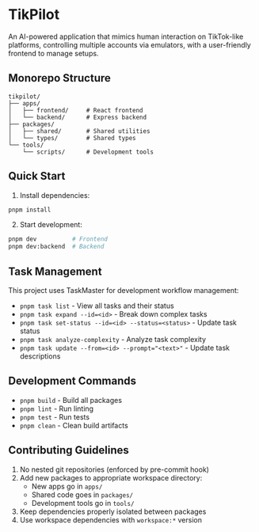 # TikPilot

An AI-powered application that mimics human interaction on TikTok-like platforms, controlling multiple accounts via emulators, with a user-friendly frontend to manage setups.

## Monorepo Structure

```
tikpilot/
├── apps/
│   ├── frontend/     # React frontend
│   └── backend/      # Express backend
├── packages/
│   ├── shared/       # Shared utilities
│   └── types/        # Shared types
└── tools/
    └── scripts/      # Development tools
```

## Quick Start

1. Install dependencies:
```bash
pnpm install
```

2. Start development:
```bash
pnpm dev          # Frontend
pnpm dev:backend  # Backend
```

## Task Management

This project uses TaskMaster for development workflow management:

- `pnpm task list` - View all tasks and their status
- `pnpm task expand --id=<id>` - Break down complex tasks
- `pnpm task set-status --id=<id> --status=<status>` - Update task status
- `pnpm task analyze-complexity` - Analyze task complexity
- `pnpm task update --from=<id> --prompt="<text>"` - Update task descriptions

## Development Commands

- `pnpm build` - Build all packages
- `pnpm lint` - Run linting
- `pnpm test` - Run tests
- `pnpm clean` - Clean build artifacts

## Contributing Guidelines

1. No nested git repositories (enforced by pre-commit hook)
2. Add new packages to appropriate workspace directory:
   - New apps go in `apps/`
   - Shared code goes in `packages/`
   - Development tools go in `tools/`
3. Keep dependencies properly isolated between packages
4. Use workspace dependencies with `workspace:*` version
